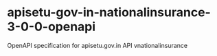 # apisetu-gov-in-nationalinsurance-3-0-0-openapi
OpenAPI specification for apisetu.gov.in API vnationalinsurance

